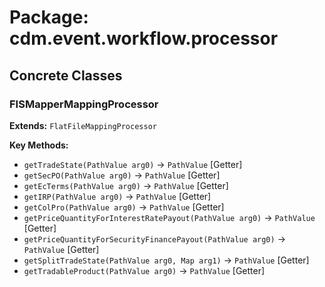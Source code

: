 # Package: cdm.event.workflow.processor

## Concrete Classes

### FISMapperMappingProcessor
**Extends:** `FlatFileMappingProcessor` 

**Key Methods:**
- `getTradeState(PathValue arg0)` → `PathValue` [Getter]
- `getSecPO(PathValue arg0)` → `PathValue` [Getter]
- `getEcTerms(PathValue arg0)` → `PathValue` [Getter]
- `getIRP(PathValue arg0)` → `PathValue` [Getter]
- `getColPro(PathValue arg0)` → `PathValue` [Getter]
- `getPriceQuantityForInterestRatePayout(PathValue arg0)` → `PathValue` [Getter]
- `getPriceQuantityForSecurityFinancePayout(PathValue arg0)` → `PathValue` [Getter]
- `getSplitTradeState(PathValue arg0, Map arg1)` → `PathValue` [Getter]
- `getTradableProduct(PathValue arg0)` → `PathValue` [Getter]

